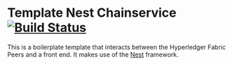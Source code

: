 # Template Nest Chainservice [![Build Status](https://travis-ci.org/wearetheledger/template-nest-chainservice.svg?branch=master)](https://travis-ci.org/wearetheledger/template-nest-chainservice)

This is a boilerplate template that interacts between the Hyperledger Fabric Peers and a front end.
It makes use of the [Nest](https://github.com/kamilmysliwiec/nest) framework. 



